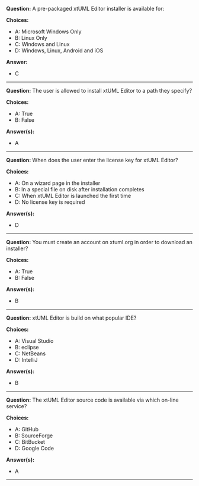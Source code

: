 __Question:__ A pre-packaged xtUML Editor installer is available for:

__Choices:__
  - A: Microsoft Windows Only
  - B: Linux Only
  - C: Windows and Linux
  - D: Windows, Linux, Android and iOS
  
__Answer:__
  - C
  
----

__Question:__ The user is allowed to install xtUML Editor to a path they specify?

__Choices:__
  - A: True
  - B: False
  
__Answer(s):__
  - A

----

__Question:__ When does the user enter the license key for xtUML Editor?

__Choices:__
  - A:  On a wizard page in the installer
  - B:  In a special file on disk after installation completes
  - C:  When xtUML Editor is launched the first time
  - D:  No license key is required
  
__Answer(s):__
  - D
  
----

__Question:__ You must create an account on xtuml.org in order to download an installer?

__Choices:__ 
  - A: True
  - B: False
  
__Answer(s):__
  - B

----

__Question:__ xtUML Editor is build on what popular IDE?

__Choices:__
  - A:  Visual Studio
  - B:  eclipse
  - C:  NetBeans
  - D:  IntelliJ
  
__Answer(s):__
  - B
  
----

__Question:__ The xtUML Editor source code is available via which on-line service?

__Choices:__
  - A:  GitHub
  - B:  SourceForge
  - C:  BitBucket
  - D:  Google Code
  
__Answer(s):__
  - A
  
----

